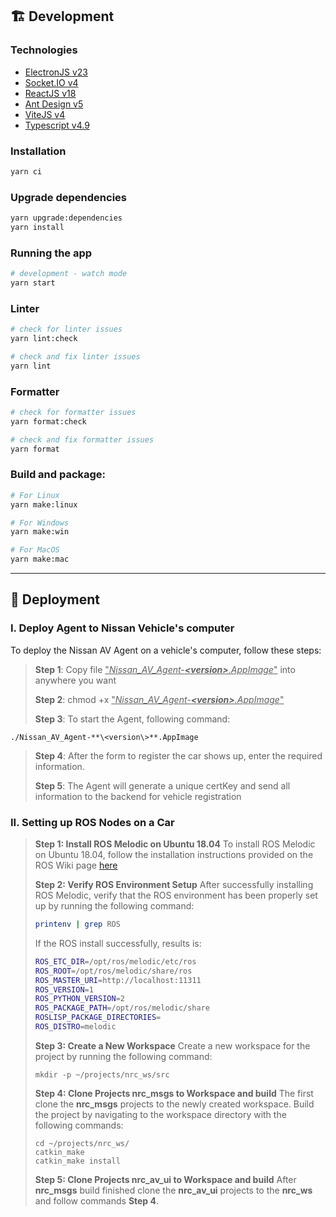 ## **🏗️ Development**

### Technologies

- [ElectronJS v23](https://www.electronjs.org/)
- [Socket.IO v4](https://socket.io/)
- [ReactJS v18](https://reactjs.org/)
- [Ant Design v5](https://ant.design/)
- [ViteJS v4](https://vitejs.dev/)
- [Typescript v4.9](https://www.typescriptlang.org/docs/)

### Installation

```bash
yarn ci
```

### Upgrade dependencies

```bash
yarn upgrade:dependencies
yarn install
```

### Running the app

```bash
# development - watch mode
yarn start
```

### Linter

```bash
# check for linter issues
yarn lint:check

# check and fix linter issues
yarn lint
```

### Formatter

```bash
# check for formatter issues
yarn format:check

# check and fix formatter issues
yarn format
```

### Build and package:

```bash
# For Linux
yarn make:linux

# For Windows
yarn make:win

# For MacOS
yarn make:mac
```

---

## **🎯 Deployment**

### **I. Deploy Agent to Nissan Vehicle's computer**

To deploy the Nissan AV Agent on a vehicle's computer, follow these steps:

> **Step 1**: Copy file <ins>"_Nissan_AV_Agent-**\<version\>**.AppImage_"</ins> into anywhere you want
>
> **Step 2**: chmod +x <ins>"_Nissan_AV_Agent-**\<version\>**.AppImage_"</ins>
>
> **Step 3**: To start the Agent, following command:

```
./Nissan_AV_Agent-**\<version\>**.AppImage
```

> **Step 4**: After the form to register the car shows up, enter the required information.
>
> **Step 5**: The Agent will generate a unique certKey and send all information to the backend for vehicle registration

### **II. Setting up ROS Nodes on a Car**

> **Step 1: Install ROS Melodic on Ubuntu 18.04**
> To install ROS Melodic on Ubuntu 18.04, follow the installation instructions provided on the ROS Wiki page [here](http://wiki.ros.org/melodic/Installation/Ubuntu)
>
> **Step 2: Verify ROS Environment Setup**
> After successfully installing ROS Melodic, verify that the ROS environment has been properly set up by running the following command:
>
> ```bash
> printenv | grep ROS
> ```
>
> If the ROS install successfully, results is:
>
> ```bash
> ROS_ETC_DIR=/opt/ros/melodic/etc/ros
> ROS_ROOT=/opt/ros/melodic/share/ros
> ROS_MASTER_URI=http://localhost:11311
> ROS_VERSION=1
> ROS_PYTHON_VERSION=2
> ROS_PACKAGE_PATH=/opt/ros/melodic/share
> ROSLISP_PACKAGE_DIRECTORIES=
> ROS_DISTRO=melodic
> ```
>
> **Step 3: Create a New Workspace**
> Create a new workspace for the project by running the following command:
>
> ```
> mkdir -p ~/projects/nrc_ws/src
> ```
>
> **Step 4: Clone Projects nrc_msgs to Workspace and build**
> The first clone the **nrc_msgs** projects to the newly created workspace. Build the project by navigating to the workspace directory with the following commands:
>
> ```
> cd ~/projects/nrc_ws/
> catkin_make
> catkin_make install
> ```
>
> **Step 5: Clone Projects nrc_av_ui to Workspace and build**
> After **nrc_msgs** build finished clone the **nrc_av_ui** projects to the **nrc_ws** and follow commands **Step 4**.
